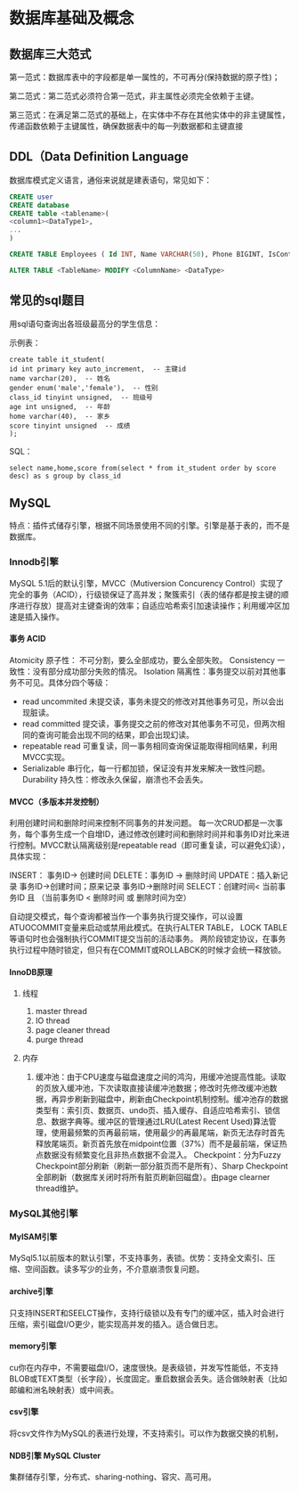 # 数据库基础及概念
## 数据库三大范式

第一范式：数据库表中的字段都是单一属性的，不可再分(保持数据的原子性)；

第二范式：第二范式必须符合第一范式，非主属性必须完全依赖于主键。

第三范式：在满足第二范式的基础上，在实体中不存在其他实体中的非主键属性，传递函数依赖于主键属性，确保数据表中的每一列数据都和主键直接


## DDL（Data Definition Language
数据库模式定义语言，通俗来说就是建表语句，常见如下：

```sql
CREATE user
CREATE database 
CREATE table <tablename>(
<column1><DataType1>,
...
)
```

```sql
CREATE TABLE Employees ( Id INT, Name VARCHAR(50), Phone BIGINT, IsContractor BIT );
```

```SQL
ALTER TABLE <TableName> MODIFY <ColumnName> <DataType>
```

## 常见的sql题目

用sql语句查询出各班级最高分的学生信息：

示例表：
```mysql
create table it_student(
id int primary key auto_increment,  -- 主键id
name varchar(20),  -- 姓名
gender enum('male','female'),  -- 性别
class_id tinyint unsigned,  -- 班级号
age int unsigned,  -- 年龄
home varchar(40),  -- 家乡
score tinyint unsigned  -- 成绩
);
```
SQL：

```mysql
select name,home,score from(select * from it_student order by score desc) as s group by class_id
```


## MySQL
特点：插件式储存引擎，根据不同场景使用不同的引擎。引擎是基于表的，而不是数据库。

### Innodb引擎

MySQL 5.1后的默认引擎，MVCC（Mutiversion Concurency Control）实现了完全的事务（ACID），行级锁保证了高并发；聚簇索引（表的储存都是按主键的顺序进行存放）提高对主键查询的效率；自适应哈希索引加速读操作；利用缓冲区加速是插入操作。

#### 事务 ACID

Atomicity 原子性： 不可分割，要么全部成功，要么全部失败。
Consistency 一致性：没有部分成功部分失败的情况。
Isolation 隔离性：事务提交以前对其他事务不可见。具体分四个等级：
- read uncommited 未提交读，事务未提交的修改对其他事务可见，所以会出现脏读。
- read committed 提交读，事务提交之前的修改对其他事务不可见，但两次相同的查询可能会出现不同的结果，即会出现幻读。
- repeatable read 可重复读，同一事务相同查询保证能取得相同结果，利用MVCC实现。
- Serializable 串行化，每一行都加锁，保证没有并发来解决一致性问题。
Durability 持久性：修改永久保留，崩溃也不会丢失。

#### MVCC（多版本并发控制）
利用创建时间和删除时间来控制不同事务的并发问题。 每一次CRUD都是一次事务，每个事务生成一个自增ID，通过修改创建时间和删除时间并和事务ID对比来进行控制。MVCC默认隔离级别是repeatable read（即可重复读，可以避免幻读），具体实现：

INSERT： 事务ID-> 创建时间
DELETE：事务ID -> 删除时间
UPDATE：插入新记录 事务ID->创建时间；原来记录 事务ID->删除时间
SELECT：创建时间< 当前事务ID 且 （当前事务ID < 删除时间  或 删除时间为空）

自动提交模式，每个查询都被当作一个事务执行提交操作，可以设置ATUOCOMMIT变量来启动或禁用此模式。在执行ALTER TABLE， LOCK TABLE等语句时也会强制执行COMMIT提交当前的活动事务。
两阶段锁定协议，在事务执行过程中随时锁定，但只有在COMMIT或ROLLABCK的时候才会统一释放锁。

#### InnoDB原理
1. 线程
    1. master thread
    2. IO thread
    3. page cleaner thread
    4. purge thread

2. 内存
    1. 缓冲池：由于CPU速度与磁盘速度之间的鸿沟，用缓冲池提高性能。读取的页放入缓冲池，下次读取直接读缓冲池数据；修改时先修改缓冲池数据，再异步刷新到磁盘中，刷新由Checkpoint机制控制。缓冲池存的数据类型有：索引页、数据页、undo页、插入缓存、自适应哈希索引、锁信息、数据字典等。缓冲区的管理通过LRU(Latest Recent Used)算法管理，使用最频繁的页再最前端，使用最少的再最尾端，新页无法存时首先释放尾端页。新页首先放在midpoint位置（37%）而不是最前端，保证热点数据没有频繁变化且非热点数据不会混入。
       Checkpoint：分为Fuzzy Checkpoint部分刷新（刷新一部分脏页而不是所有）、Sharp Checkpoint全部刷新（数据库关闭时将所有脏页刷新回磁盘）。由page clearner thread维护。

### MySQL其他引擎

#### MyISAM引擎
MySql5.1以前版本的默认引擎，不支持事务，表锁。优势：支持全文索引、压缩、空间函数。读多写少的业务，不介意崩溃恢复问题。

#### archive引擎
只支持INSERT和SEELCT操作，支持行级锁以及有专门的缓冲区，插入时会进行压缩，索引磁盘I/O更少，能实现高并发的插入。适合做日志。

#### memory引擎
cu你在内存中，不需要磁盘I/O，速度很快。是表级锁，并发写性能低，不支持BLOB或TEXT类型（长字段），长度固定。重启数据会丢失。适合做映射表（比如邮编和洲名映射表）或中间表。

#### csv引擎
将csv文件作为MySQL的表进行处理，不支持索引。可以作为数据交换的机制，

#### NDB引擎  MySQL Cluster
集群储存引擎，分布式、sharing-nothing、容灾、高可用。



